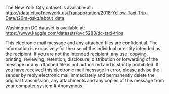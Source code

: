 The New York City dataset is  available at : https://data.cityofnewyork.us/Transportation/2018-Yellow-Taxi-Trip-Data/t29m-gskq/about_data

Washington DC dataset is available at:
https://www.kaggle.com/datasets/bvc5283/dc-taxi-trips

This electronic mail message and any attached files are confidential.
The information is exclusively for the use of the individual or entity intended as the recipient. If you are not the intended recipient, any use, copying, printing, reviewing, retention, disclosure, distribution or forwarding of the message or any attached file is not authorized and is strictly prohibited. If you have received this electronic mail message in error, please advise the sender by reply electronic mail immediately and permanently delete the original transmission, any attachments and any copies of this message from your computer system.# Anonymous
